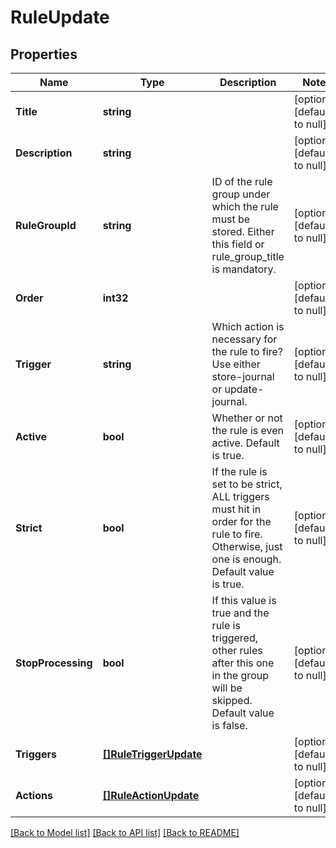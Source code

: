 # RuleUpdate

## Properties
Name | Type | Description | Notes
------------ | ------------- | ------------- | -------------
**Title** | **string** |  | [optional] [default to null]
**Description** | **string** |  | [optional] [default to null]
**RuleGroupId** | **string** | ID of the rule group under which the rule must be stored. Either this field or rule_group_title is mandatory. | [optional] [default to null]
**Order** | **int32** |  | [optional] [default to null]
**Trigger** | **string** | Which action is necessary for the rule to fire? Use either store-journal or update-journal. | [optional] [default to null]
**Active** | **bool** | Whether or not the rule is even active. Default is true. | [optional] [default to null]
**Strict** | **bool** | If the rule is set to be strict, ALL triggers must hit in order for the rule to fire. Otherwise, just one is enough. Default value is true. | [optional] [default to null]
**StopProcessing** | **bool** | If this value is true and the rule is triggered, other rules  after this one in the group will be skipped. Default value is false. | [optional] [default to null]
**Triggers** | [**[]RuleTriggerUpdate**](RuleTriggerUpdate.md) |  | [optional] [default to null]
**Actions** | [**[]RuleActionUpdate**](RuleActionUpdate.md) |  | [optional] [default to null]

[[Back to Model list]](../README.md#documentation-for-models) [[Back to API list]](../README.md#documentation-for-api-endpoints) [[Back to README]](../README.md)

